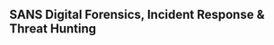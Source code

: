 ## SANS Digital Forensics, Incident Response & Threat Hunting

[]()
<br></br>
[]()
<br></br>
[]()
<br></br>
[]()
<br></br>
[]()
<br></br>








